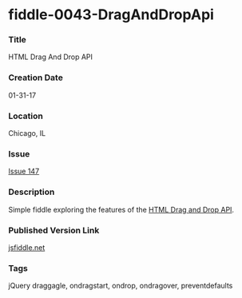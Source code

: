 fiddle-0043-DragAndDropApi
======

### Title

HTML Drag And Drop API


### Creation Date

01-31-17


### Location

Chicago, IL


### Issue

[Issue 147](https://github.com/bradyhouse/house/issues/147)


### Description

Simple fiddle exploring the features of the [HTML Drag and Drop API](https://developer.mozilla.org/en-US/docs/Web/API/HTML_Drag_and_Drop_API).


### Published Version Link

[jsfiddle.net](https://jsfiddle.net/bradyhouse/wcp34476/)


### Tags

jQuery draggagle, ondragstart, ondrop, ondragover, preventdefaults

